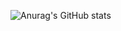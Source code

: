 ![Anurag's GitHub stats](https://github-readme-stats.vercel.app/api?username=tsukazsaroot&count_private=true)
